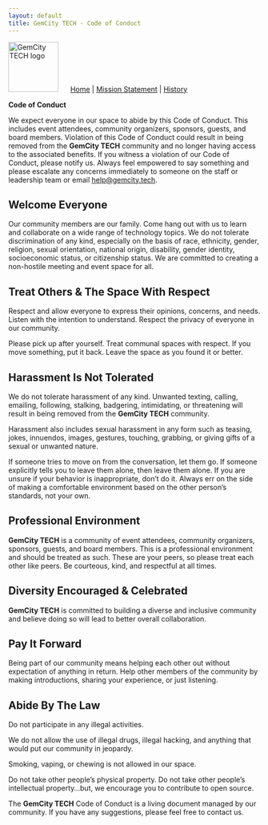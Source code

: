 ```yaml
---
layout: default
title: GemCity TECH - Code of Conduct
---
```

<div id="menu">
  <img src="GCTSquareWhiteForeground.png" alt="GemCity TECH logo" style="width: 100px; margin-right: 20px;" />
  <a href="./"> Home</a> |
  <a href="./MissionStatement"> Mission Statement</a> |
  <a href="./History">History</a>
  
  <strong>Code of Conduct</strong>
</div>

We expect everyone in our space to abide by this Code of Conduct. This includes event attendees, community organizers, sponsors, guests, and board members. Violation of this Code of Conduct could result in being removed from the **GemCity TECH** community and no longer having access to the associated benefits.
If you witness a violation of our Code of Conduct, please notify us. Always feel empowered to say something and please escalate any concerns immediately to someone on the staff or leadership team or email help@gemcity.tech.  

## Welcome Everyone  

Our community members are our family. Come hang out with us to learn and collaborate on a wide range of technology topics. We do not tolerate discrimination of any kind, especially on the basis of race, ethnicity, gender, religion, sexual orientation, national origin, disability, gender identity, socioeconomic status, or citizenship status. We are committed to creating a non-hostile meeting and event space for all.  

## Treat Others & The Space With Respect  

Respect and allow everyone to express their opinions, concerns, and needs. Listen with the intention to understand. Respect the privacy of everyone in our community.  
  
Please pick up after yourself. Treat communal spaces with respect. If you move something, put it back. Leave the space as you found it or better.  

## Harassment Is Not Tolerated  

We do not tolerate harassment of any kind. Unwanted texting, calling, emailing, following, stalking, badgering, intimidating, or threatening will result in being removed from the **GemCity TECH** community.  

Harassment also includes sexual harassment in any form such as teasing, jokes, innuendos, images, gestures, touching, grabbing, or giving gifts of a sexual or unwanted nature.  

If someone tries to move on from the conversation, let them go. If someone explicitly tells you to leave them alone, then leave them alone. If you are unsure if your behavior is inappropriate, don’t do it. Always err on the side of making a comfortable environment based on the other person’s standards, not your own.  

## Professional Environment  

**GemCity TECH** is a community of event attendees, community organizers, sponsors, guests, and board members. This is a professional environment and should be treated as such. These are your peers, so please treat each other like peers. Be courteous, kind, and respectful at all times.  

## Diversity Encouraged & Celebrated  

**GemCity TECH** is committed to building a diverse and inclusive community and believe doing so will lead to better overall collaboration.

## Pay It Forward  

Being part of our community means helping each other out without expectation of anything in return. Help other members of the community by making introductions, sharing your experience, or just listening.

## Abide By The Law  

Do not participate in any illegal activities.  

We do not allow the use of illegal drugs, illegal hacking, and anything that would put our community in jeopardy.  

Smoking, vaping, or chewing is not allowed in our space.  

Do not take other people’s physical property. Do not take other people’s intellectual property…but, we encourage you to contribute to open source.  


The **GemCity TECH** Code of Conduct is a living document managed by our community. If you have any suggestions, please feel free to contact us. 

